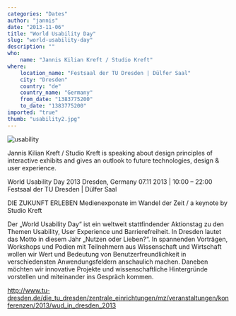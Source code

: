 ```yaml
---
categories: "Dates"
author: "jannis"
date: "2013-11-06"
title: "World Usability Day"
slug: "world-usability-day"
description: ""
who: 
    name: "Jannis Kilian Kreft / Studio Kreft"
where: 
    location_name: "Festsaal der TU Dresden | Dülfer Saal"
    city: "Dresden"
    country: "de"
    country_name: "Germany"
    from_date: "1383775200"
    to_date: "1383775200"
imported: "true"
thumb: "usability2.jpg"
---
```



![usability](usability2.jpg)

Jannis Kilian Kreft / Studio Kreft is speaking about design principles of interactive exhibits and gives an outlook to future technologies, design & user experience.

World Usability Day 2013 Dresden, Germany
07.11 2013 | 10:00 – 22:00
Festsaal der TU Dresden | Dülfer Saal

DIE ZUKUNFT ERLEBEN
Medienexponate im Wandel der Zeit / a keynote by Studio Kreft
<!--break-->
Der „World Usability Day“ ist ein weltweit stattfindender Aktionstag zu den Themen Usability, User Experience und Barrierefreiheit. In Dresden lautet das Motto in diesem Jahr „Nutzen oder Lieben?“. In spannenden Vorträgen, Workshops und Podien mit Teilnehmern aus Wissenschaft und Wirtschaft wollen wir Wert und Bedeutung von Benutzerfreundlichkeit in verschiedensten Anwendungsfeldern anschaulich machen. Daneben möchten wir innovative Projekte und wissenschaftliche Hintergründe vorstellen und miteinander ins Gespräch kommen. 

<http://www.tu-dresden.de/die_tu_dresden/zentrale_einrichtungen/mz/veranstaltungen/konferenzen/2013/wud_in_dresden_2013>